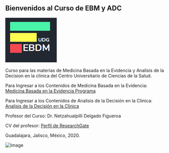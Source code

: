 ## Bienvenidos al Curso de EBM y ADC
![Image](https://github.com/EBDM/EBDM.github.io/blob/master/ebdmlogo.png)

Curso para las materias de Medicina Basada en la Evidencia y Analisis de la Decision en la clinica del Centro Universitario de Ciencias de la Salud.

Para Ingresar a los Contenidos de Medicina Basada en la Evidencia: [Medicina Basada en la Evidencia Programa](https://drive.google.com/open?id=1FmqEKS2y4vL6bsH0AQ0dRmZ7TNXb6YeA)

Para Ingresar a los Contenidos de Analisis de la Decisión en la Clinica: [Analisis de la Decisión en la Clinica](https://drive.google.com/open?id=14t0LiL0b4n_WP1GXEn--a_knc0-rY5d7)

Profesor del Curso: Dr. Netzahualpilli Delgado Figueroa

CV del profesor: [Perfil de ResearchGate](https://www.researchgate.net/profile/Netzahualpilli_Delgado-Figueroa)

Guadalajara, Jalisco, México, 2020.

![Image](https://i.creativecommons.org/l/by-nc-sa/3.0/88x31.png)
